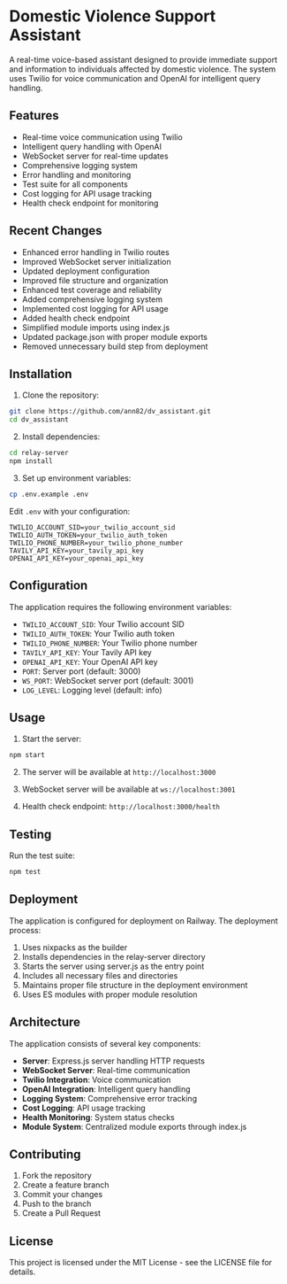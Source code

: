 # Domestic Violence Support Assistant

A real-time voice-based assistant designed to provide immediate support and information to individuals affected by domestic violence. The system uses Twilio for voice communication and OpenAI for intelligent query handling.

## Features

- Real-time voice communication using Twilio
- Intelligent query handling with OpenAI
- WebSocket server for real-time updates
- Comprehensive logging system
- Error handling and monitoring
- Test suite for all components
- Cost logging for API usage tracking
- Health check endpoint for monitoring

## Recent Changes

- Enhanced error handling in Twilio routes
- Improved WebSocket server initialization
- Updated deployment configuration
- Improved file structure and organization
- Enhanced test coverage and reliability
- Added comprehensive logging system
- Implemented cost logging for API usage
- Added health check endpoint
- Simplified module imports using index.js
- Updated package.json with proper module exports
- Removed unnecessary build step from deployment

## Installation

1. Clone the repository:
```bash
git clone https://github.com/ann82/dv_assistant.git
cd dv_assistant
```

2. Install dependencies:
```bash
cd relay-server
npm install
```

3. Set up environment variables:
```bash
cp .env.example .env
```
Edit `.env` with your configuration:
```
TWILIO_ACCOUNT_SID=your_twilio_account_sid
TWILIO_AUTH_TOKEN=your_twilio_auth_token
TWILIO_PHONE_NUMBER=your_twilio_phone_number
TAVILY_API_KEY=your_tavily_api_key
OPENAI_API_KEY=your_openai_api_key
```

## Configuration

The application requires the following environment variables:

- `TWILIO_ACCOUNT_SID`: Your Twilio account SID
- `TWILIO_AUTH_TOKEN`: Your Twilio auth token
- `TWILIO_PHONE_NUMBER`: Your Twilio phone number
- `TAVILY_API_KEY`: Your Tavily API key
- `OPENAI_API_KEY`: Your OpenAI API key
- `PORT`: Server port (default: 3000)
- `WS_PORT`: WebSocket server port (default: 3001)
- `LOG_LEVEL`: Logging level (default: info)

## Usage

1. Start the server:
```bash
npm start
```

2. The server will be available at `http://localhost:3000`

3. WebSocket server will be available at `ws://localhost:3001`

4. Health check endpoint: `http://localhost:3000/health`

## Testing

Run the test suite:
```bash
npm test
```

## Deployment

The application is configured for deployment on Railway. The deployment process:

1. Uses nixpacks as the builder
2. Installs dependencies in the relay-server directory
3. Starts the server using server.js as the entry point
4. Includes all necessary files and directories
5. Maintains proper file structure in the deployment environment
6. Uses ES modules with proper module resolution

## Architecture

The application consists of several key components:

- **Server**: Express.js server handling HTTP requests
- **WebSocket Server**: Real-time communication
- **Twilio Integration**: Voice communication
- **OpenAI Integration**: Intelligent query handling
- **Logging System**: Comprehensive error tracking
- **Cost Logging**: API usage tracking
- **Health Monitoring**: System status checks
- **Module System**: Centralized module exports through index.js

## Contributing

1. Fork the repository
2. Create a feature branch
3. Commit your changes
4. Push to the branch
5. Create a Pull Request

## License

This project is licensed under the MIT License - see the LICENSE file for details.